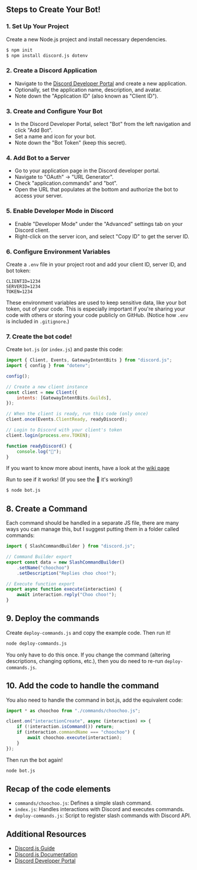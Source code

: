 ## Steps to Create Your Bot!

### 1. Set Up Your Project

Create a new Node.js project and install necessary dependencies.

```sh
$ npm init
$ npm install discord.js dotenv
```

### 2. Create a Discord Application

-   Navigate to the [Discord Developer Portal](https://discord.com/developers/applications/) and create a new application.
-   Optionally, set the application name, description, and avatar.
-   Note down the "Application ID" (also known as "Client ID").

### 3. Create and Configure Your Bot

-   In the Discord Developer Portal, select "Bot" from the left navigation and click "Add Bot".
-   Set a name and icon for your bot.
-   Note down the "Bot Token" (keep this secret).

### 4. Add Bot to a Server

-   Go to your application page in the Discord developer portal.
-   Navigate to "OAuth" -> "URL Generator".
-   Check "application.commands" and "bot".
-   Open the URL that populates at the bottom and authorize the bot to access your server.

### 5. Enable Developer Mode in Discord

-   Enable "Developer Mode" under the "Advanced" settings tab on your Discord client.
-   Right-click on the server icon, and select "Copy ID" to get the server ID.

### 6. Configure Environment Variables

Create a `.env` file in your project root and add your client ID, server ID, and bot token:

```plaintext
CLIENTID=1234
SERVERID=1234
TOKEN=1234
```

These environment variables are used to keep sensitive data, like your bot token, out of your code. This is especially important if you're sharing your code with others or storing your code publicly on GitHub. (Notice how `.env` is included in `.gitignore`.)

### 7. Create the bot code!

Create `bot.js` (or `index.js`) and paste this code:

```javascript
import { Client, Events, GatewayIntentBits } from "discord.js";
import { config } from "dotenv";

config();

// Create a new client instance
const client = new Client({
    intents: [GatewayIntentBits.Guilds],
});

// When the client is ready, run this code (only once)
client.once(Events.ClientReady, readyDiscord);

// Login to Discord with your client's token
client.login(process.env.TOKEN);

function readyDiscord() {
    console.log("💖");
}
```

If you want to know more about inents, have a look at the [wiki page](/wiki/Discord-GatewayIntents-explained)

Run to see if it works! (If you see the 💖 it's working!)

```sh
$ node bot.js
```

## 8. Create a Command

Each command should be handled in a separate JS file, there are many ways you can manage this, but I suggest putting them in a folder called commands:

```javascript
import { SlashCommandBuilder } from "discord.js";

// Command Builder export
export const data = new SlashCommandBuilder()
    .setName("choochoo")
    .setDescription("Replies choo choo!");

// Execute function export
export async function execute(interaction) {
    await interaction.reply("Choo choo!");
}
```

## 9. Deploy the commands

Create `deploy-commands.js` and copy the example code. Then run it!

```sh
node deploy-commands.js
```

You only have to do this once. If you change the command (altering descriptions, changing options, etc.), then you do need to re-run `deploy-commands.js`.

## 10. Add the code to handle the command

You also need to handle the command in bot.js, add the equivalent code:

```javascript
import * as choochoo from "./commands/choochoo.js";

client.on("interactionCreate", async (interaction) => {
    if (!interaction.isCommand()) return;
    if (interaction.commandName === "choochoo") {
        await choochoo.execute(interaction);
    }
});
```

Then run the bot again!

```sh
node bot.js
```

## Recap of the code elements

-   `commands/choochoo.js`: Defines a simple slash command.
-   `index.js`: Handles interactions with Discord and executes commands.
-   `deploy-commands.js`: Script to register slash commands with Discord API.

## Additional Resources

-   [Discord.js Guide](https://discordjs.guide/)
-   [Discord.js Documentation](https://discord.js.org/#/docs/main/stable/general/welcome)
-   [Discord Developer Portal](https://discord.com/developers/applications/)
